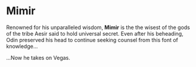 # Mimir
Renowned for his unparalleled wisdom, **Mimir** is the 
the wisest of the gods of the tribe Aesir said to hold universal secret. Even after his beheading, Odin preserved his head to continue seeking counsel from this font of knowledge...

...Now he takes on Vegas.
